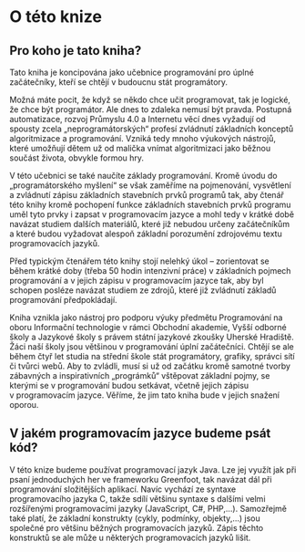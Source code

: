 # O&nbsp;této knize

## Pro koho je tato kniha?

Tato kniha je koncipována jako učebnice programování pro úplné začátečníky, kteří se chtějí v&nbsp;budoucnu stát programátory. 

Možná máte pocit, že když se někdo chce učit programovat, tak je logické, že chce být programátor. Ale dnes to zdaleka nemusí být pravda. Postupná automatizace, rozvoj Průmyslu 4.0 a&nbsp;Internetu věcí dnes vyžadují od spousty zcela „neprogramátorských“ profesí zvládnutí základních konceptů algoritmizace a&nbsp;programování. Vzniká tedy mnoho výukových nástrojů, které umožňují dětem už od malička vnímat algoritmizaci jako běžnou součást života, obvykle formou hry.

 V&nbsp;této učebnici se také naučíte základy programování. Kromě úvodu do „programátorského myšlení“ se však zaměříme na pojmenování, vysvětlení a&nbsp;zvládnutí zápisu základních stavebních prvků programů tak, aby čtenář této knihy kromě pochopení funkce základních stavebních prvků programu uměl tyto prvky i&nbsp;zapsat v&nbsp;programovacím jazyce a&nbsp;mohl tedy v&nbsp;krátké době navázat studiem dalších materiálů, které již nebudou určeny začátečníkům a&nbsp;které budou vyžadovat alespoň základní porozumění zdrojovému textu programovacích jazyků.

Před typickým čtenářem této knihy stojí nelehký úkol – zorientovat se během krátké doby (třeba 50 hodin intenzivní práce) v&nbsp;základních pojmech programování a&nbsp;v&nbsp;jejich zápisu v&nbsp;programovacím jazyce tak, aby byl schopen posléze navázat studiem ze zdrojů, které již zvládnutí základů programování předpokládají.

Kniha vznikla jako nástroj pro podporu výuky předmětu Programování na oboru Informační technologie v&nbsp;rámci Obchodní akademie, Vyšší odborné školy a&nbsp;Jazykové školy s&nbsp;právem státní jazykové zkoušky Uherské Hradiště. Žáci naší školy jsou většinou v&nbsp;programování úplní začátečníci. Chtějí se ale během čtyř let studia na střední škole stát programátory, grafiky, správci sítí či tvůrci webů. Aby to zvládli, musí si už od začátku kromě samotné tvorby zábavných a&nbsp;inspirativních „prográmků“ vštěpovat základní pojmy, se kterými se v&nbsp;programování budou setkávat, včetně jejich zápisu v&nbsp;programovacím jazyce. Věříme, že jim tato kniha bude v&nbsp;jejich snažení oporou.

## V&nbsp;jakém programovacím jazyce budeme psát kód?

 V&nbsp;této knize budeme používat programovací jazyk Java. Lze jej využít jak při psaní jednoduchých her ve frameworku Greenfoot, tak navázat dál při programování složitějších aplikací. Navíc vychází ze syntaxe programovacího jazyka C, takže sdílí většinu syntaxe s&nbsp;dalšími velmi rozšířenými programovacími jazyky (JavaScript, C#, PHP,…). Samozřejmě také platí, že základní konstrukty (cykly, podmínky, objekty,…) jsou společné pro většinu běžných programovacích jazyků. Zápis těchto konstruktů se ale může u&nbsp;některých programovacích jazyků lišit.